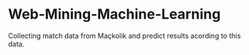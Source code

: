 # Web-Mining-Machine-Learning
Collecting match data from Maçkolik and predict results acording to this data.
